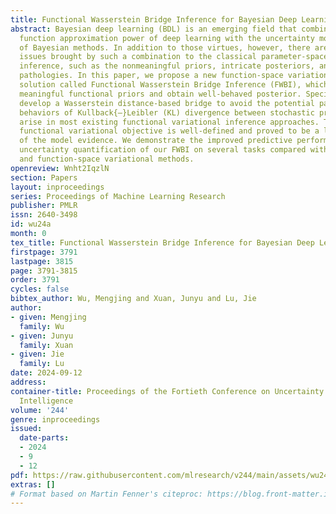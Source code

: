 ```yaml
---
title: Functional Wasserstein Bridge Inference for Bayesian Deep Learning
abstract: Bayesian deep learning (BDL) is an emerging field that combines the strong
  function approximation power of deep learning with the uncertainty modeling capabilities
  of Bayesian methods. In addition to those virtues, however, there are accompanying
  issues brought by such a combination to the classical parameter-space variational
  inference, such as the nonmeaningful priors, intricate posteriors, and possible
  pathologies. In this paper, we propose a new function-space variational inference
  solution called Functional Wasserstein Bridge Inference (FWBI), which can assign
  meaningful functional priors and obtain well-behaved posterior. Specifically, we
  develop a Wasserstein distance-based bridge to avoid the potential pathological
  behaviors of Kullback{–}Leibler (KL) divergence between stochastic processes that
  arise in most existing functional variational inference approaches. The derived
  functional variational objective is well-defined and proved to be a lower bound
  of the model evidence. We demonstrate the improved predictive performance and better
  uncertainty quantification of our FWBI on several tasks compared with various parameter-space
  and function-space variational methods.
openreview: Wnht2IqzlN
section: Papers
layout: inproceedings
series: Proceedings of Machine Learning Research
publisher: PMLR
issn: 2640-3498
id: wu24a
month: 0
tex_title: Functional Wasserstein Bridge Inference for Bayesian Deep Learning
firstpage: 3791
lastpage: 3815
page: 3791-3815
order: 3791
cycles: false
bibtex_author: Wu, Mengjing and Xuan, Junyu and Lu, Jie
author:
- given: Mengjing
  family: Wu
- given: Junyu
  family: Xuan
- given: Jie
  family: Lu
date: 2024-09-12
address:
container-title: Proceedings of the Fortieth Conference on Uncertainty in Artificial
  Intelligence
volume: '244'
genre: inproceedings
issued:
  date-parts:
  - 2024
  - 9
  - 12
pdf: https://raw.githubusercontent.com/mlresearch/v244/main/assets/wu24a/wu24a.pdf
extras: []
# Format based on Martin Fenner's citeproc: https://blog.front-matter.io/posts/citeproc-yaml-for-bibliographies/
---
```

